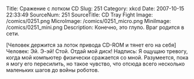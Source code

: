 Title: Сражение с лотком CD 
Slug: 251 
Category: xkcd 
Date: 2007-10-15 22:33:49 
SourceNum: 251 
SourceTitle: CD Tray Fight 
Image: /comics/0251.png 
MicroImage: /comics/0251_micro.png 
MiniImage: /comics/0251_mini.png 
Description: Конечно, это глупо. Враг родится в сети. 

[Человек держится за лоток привода CD-ROM и тянет его на себя]
Человек: Эй. Э-эй! Стой. Отдай мой диск!
Надпись: Я ощущаю тревогу, когда мой компьютер физически сражается со мной. Разумеется, пока я могу его пересилить, но такое чувство, что отсюда всего несколько маленьких шагов до войны роботов.
